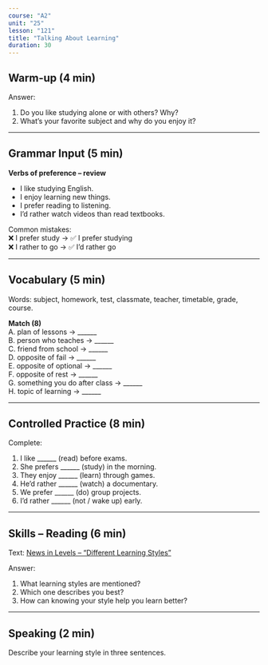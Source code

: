 ```yaml
---
course: "A2"
unit: "25"
lesson: "121"
title: "Talking About Learning"
duration: 30
---
```


## Warm-up (4 min)
Answer:
1. Do you like studying alone or with others? Why?  
2. What’s your favorite subject and why do you enjoy it?  

-------

## Grammar Input (5 min)
**Verbs of preference – review**  
- I like studying English.  
- I enjoy learning new things.  
- I prefer reading to listening.  
- I’d rather watch videos than read textbooks.  

Common mistakes:  
❌ I prefer study → ✅ I prefer studying  
❌ I rather to go → ✅ I’d rather go  

-------

## Vocabulary (5 min)
Words: subject, homework, test, classmate, teacher, timetable, grade, course.  

**Match (8)**  
A. plan of lessons → ______  
B. person who teaches → ______  
C. friend from school → ______  
D. opposite of fail → ______  
E. opposite of optional → ______  
F. opposite of rest → ______  
G. something you do after class → ______  
H. topic of learning → ______  

-------

## Controlled Practice (8 min)
Complete:  
1. I like ______ (read) before exams.  
2. She prefers ______ (study) in the morning.  
3. They enjoy ______ (learn) through games.  
4. He’d rather ______ (watch) a documentary.  
5. We prefer ______ (do) group projects.  
6. I’d rather ______ (not / wake up) early.  

-------

## Skills – Reading (6 min)
Text: [News in Levels – “Different Learning Styles”](https://www.newsinlevels.com/)  

Answer:  
1. What learning styles are mentioned?  
2. Which one describes you best?  
3. How can knowing your style help you learn better?  

-------

## Speaking (2 min)
Describe your learning style in three sentences.
